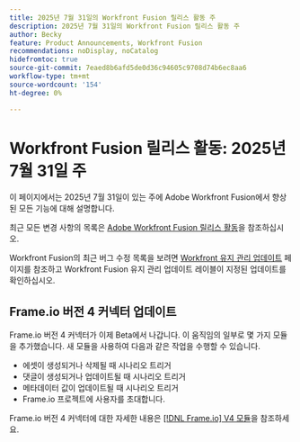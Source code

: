```yaml
---
title: 2025년 7월 31일의 Workfront Fusion 릴리스 활동 주
description: 2025년 7월 31일의 Workfront Fusion 릴리스 활동 주
author: Becky
feature: Product Announcements, Workfront Fusion
recommendations: noDisplay, noCatalog
hidefromtoc: true
source-git-commit: 7eaed8b6afd5de0d36c94605c9708d74b6ec8aa6
workflow-type: tm+mt
source-wordcount: '154'
ht-degree: 0%

---
```


# Workfront Fusion 릴리스 활동: 2025년 7월 31일 주

이 페이지에서는 2025년 7월 31일이 있는 주에 Adobe Workfront Fusion에서 향상된 모든 기능에 대해 설명합니다.

최근 모든 변경 사항의 목록은 [Adobe Workfront Fusion 릴리스 활동](/help/workfront-fusion/fusion-product-releases/fusion-release-activity.md)을 참조하십시오.

Workfront Fusion의 최근 버그 수정 목록을 보려면 [Workfront 유지 관리 업데이트](https://experienceleague.adobe.com/ko/docs/workfront-known-issues/releases/current-updates) 페이지를 참조하고 Workfront Fusion 유지 관리 업데이트 레이블이 지정된 업데이트를 확인하십시오.

## Frame.io 버전 4 커넥터 업데이트

Frame.io 버전 4 커넥터가 이제 Beta에서 나갑니다. 이 움직임의 일부로 몇 가지 모듈을 추가했습니다. 새 모듈을 사용하여 다음과 같은 작업을 수행할 수 있습니다.

* 에셋이 생성되거나 삭제될 때 시나리오 트리거
* 댓글이 생성되거나 업데이트될 때 시나리오 트리거
* 메타데이터 값이 업데이트될 때 시나리오 트리거
* Frame.io 프로젝트에 사용자를 초대합니다.

Frame.io 버전 4 커넥터에 대한 자세한 내용은 [[!DNL Frame.io] V4 모듈](/help/workfront-fusion/references/apps-and-modules/adobe-connectors/frame-io-modules-new.md)을 참조하세요.



